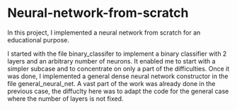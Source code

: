 # Neural-network-from-scratch

In this project, I implemented a neural network from scratch for an educational purpose.

I started with the file binary_classifer to implement a binary classifier with 2 layers and an arbitrary number of neurons. It enabled me to start with a simpler subcase and to concentrate on only a part of the difficulties. 
Once it was done, I implemented a general dense neural network constructor in the file general_neural_net. A vast part of the work was already done in the previous case, the diffuclty here was to adapt the code for the general case where the number of layers is not fixed. 

